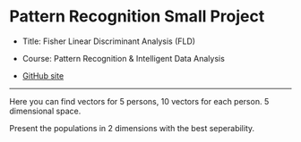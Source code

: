 # Pattern Recognition Small Project

* Title: Fisher Linear Discriminant Analysis (FLD)

* Course: Pattern Recognition & Intelligent Data Analysis

* [GitHub site](https://dimkatsi91.github.io/Pattern_Pjt/)

--------------------------------------------------------------------

Here you can find vectors for 5 persons, 10 vectors for each person.
5 dimensional space.

Present the populations in 2 dimensions with the best seperability.

